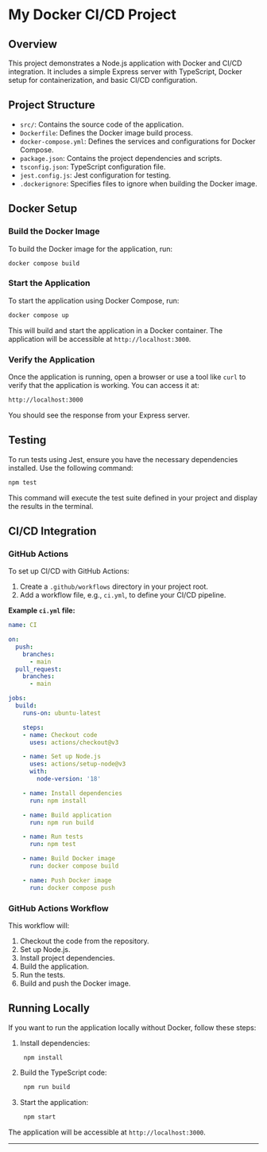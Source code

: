 # My Docker CI/CD Project

## Overview

This project demonstrates a Node.js application with Docker and CI/CD integration. It includes a simple Express server with TypeScript, Docker setup for containerization, and basic CI/CD configuration.

## Project Structure

- `src/`: Contains the source code of the application.
- `Dockerfile`: Defines the Docker image build process.
- `docker-compose.yml`: Defines the services and configurations for Docker Compose.
- `package.json`: Contains the project dependencies and scripts.
- `tsconfig.json`: TypeScript configuration file.
- `jest.config.js`: Jest configuration for testing.
- `.dockerignore`: Specifies files to ignore when building the Docker image.

## Docker Setup

### Build the Docker Image

To build the Docker image for the application, run:

```
docker compose build

```

### Start the Application

To start the application using Docker Compose, run:

```bash
docker compose up
```

This will build and start the application in a Docker container. The application will be accessible at `http://localhost:3000`.

### Verify the Application

Once the application is running, open a browser or use a tool like `curl` to verify that the application is working. You can access it at:

```bash
http://localhost:3000
```

You should see the response from your Express server.

## Testing

To run tests using Jest, ensure you have the necessary dependencies installed. Use the following command:

```bash
npm test
```

This command will execute the test suite defined in your project and display the results in the terminal.

## CI/CD Integration

### GitHub Actions

To set up CI/CD with GitHub Actions:

1. Create a `.github/workflows` directory in your project root.
2. Add a workflow file, e.g., `ci.yml`, to define your CI/CD pipeline.

**Example `ci.yml` file:**

```yaml
name: CI

on:
  push:
    branches:
      - main
  pull_request:
    branches:
      - main

jobs:
  build:
    runs-on: ubuntu-latest

    steps:
    - name: Checkout code
      uses: actions/checkout@v3

    - name: Set up Node.js
      uses: actions/setup-node@v3
      with:
        node-version: '18'

    - name: Install dependencies
      run: npm install

    - name: Build application
      run: npm run build

    - name: Run tests
      run: npm test

    - name: Build Docker image
      run: docker compose build

    - name: Push Docker image
      run: docker compose push

```

### GitHub Actions Workflow

This workflow will:

1. Checkout the code from the repository.
2. Set up Node.js.
3. Install project dependencies.
4. Build the application.
5. Run the tests.
6. Build and push the Docker image.

## Running Locally

If you want to run the application locally without Docker, follow these steps:

1. Install dependencies:

    ```
     npm install
    ```

2. Build the TypeScript code:

    ```bash
     npm run build
    ```

3. Start the application:

    ```bash
     npm start
    ```


The application will be accessible at `http://localhost:3000`.

---